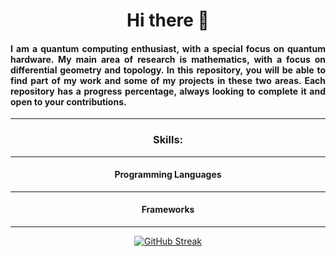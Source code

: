 <div id="header" align="center">
  <h1 align="center">Hi there 👋</h1>
  <h4 align="justify">
    I am a quantum computing enthusiast, with a special focus on quantum hardware. My main area of research is mathematics, with a focus on differential geometry and topology. In this repository, you will be able to find part of my work and some of my projects in these two areas. Each repository has a progress percentage, always looking to complete it and open to your contributions.
    
    
  </h4>
<div/>
  
  ---
  
  ### Skills:
  ---
  #### Programming Languages
  ---
  #### Frameworks
  ---

[![GitHub Streak](http://github-readme-streak-stats.herokuapp.com?user=crbellor&theme=transparent&hide_border=true)](https://git.io/streak-stats)
